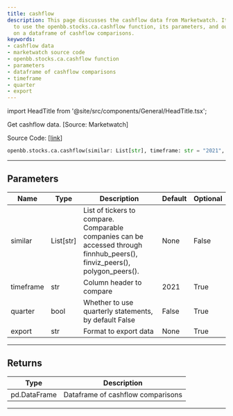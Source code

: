 ```yaml
---
title: cashflow
description: This page discusses the cashflow data from Marketwatch. It explains how
  to use the openbb.stocks.ca.cashflow function, its parameters, and outputs, emphasizing
  on a dataframe of cashflow comparisons.
keywords:
- cashflow data
- marketwatch source code
- openbb.stocks.ca.cashflow function
- parameters
- dataframe of cashflow comparisons
- timeframe
- quarter
- export
---
```


import HeadTitle from '@site/src/components/General/HeadTitle.tsx';

<HeadTitle title="stocks.ca.cashflow - Reference | OpenBB SDK Docs" />

Get cashflow data. [Source: Marketwatch]

Source Code: [[link](https://github.com/OpenBB-finance/OpenBBTerminal/tree/main/openbb_terminal/stocks/comparison_analysis/marketwatch_model.py#L140)]

```python
openbb.stocks.ca.cashflow(similar: List[str], timeframe: str = "2021", quarter: bool = False)
```

---

## Parameters

| Name | Type | Description | Default | Optional |
| ---- | ---- | ----------- | ------- | -------- |
| similar | List[str] | List of tickers to compare.<br/>Comparable companies can be accessed through<br/>finnhub_peers(), finviz_peers(), polygon_peers(). | None | False |
| timeframe | str | Column header to compare | 2021 | True |
| quarter | bool | Whether to use quarterly statements, by default False | False | True |
| export | str | Format to export data | None | True |


---

## Returns

| Type | Description |
| ---- | ----------- |
| pd.DataFrame | Dataframe of cashflow comparisons |
---
